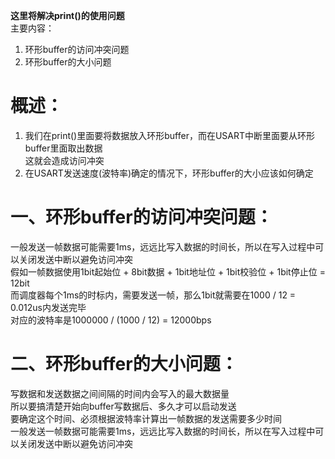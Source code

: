 **这里将解决print()的使用问题**<br>
主要内容：<br>
1. 环形buffer的访问冲突问题
2. 环形buffer的大小问题

# 概述：<br>
1. 我们在print()里面要将数据放入环形buffer，而在USART中断里面要从环形buffer里面取出数据<br>
   这就会造成访问冲突<br>
2. 在USART发送速度(波特率)确定的情况下，环形buffer的大小应该如何确定<br>


# 一、环形buffer的访问冲突问题：<br>
一般发送一帧数据可能需要1ms，远远比写入数据的时间长，所以在写入过程中可以关闭发送中断以避免访问冲突<br>
假如一帧数据使用1bit起始位 + 8bit数据 + 1bit地址位 + 1bit校验位 + 1bit停止位 = 12bit<br>
而调度器每个1ms的时标内，需要发送一帧，那么1bit就需要在1000 / 12 = 0.012us内发送完毕<br>
对应的波特率是1000000 / (1000 / 12) = 12000bps<br>

# 二、环形buffer的大小问题：<br>
写数据和发送数据之间间隔的时间内会写入的最大数据量<br>
所以要搞清楚开始向buffer写数据后、多久才可以启动发送<br>
要确定这个时间、必须根据波特率计算出一帧数据的发送需要多少时间<br>
一般发送一帧数据可能需要1ms，远远比写入数据的时间长，所以在写入过程中可以关闭发送中断以避免访问冲突<br>
